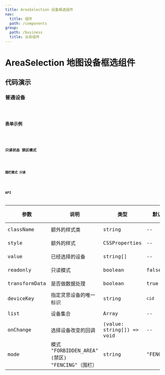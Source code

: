 ```yaml
---
title: AreaSelection 设备框选组件
nav:
  title: 组件
  path: /components
group:
  path: /business
  title: 业务组件
---
```


# AreaSelection 地图设备框选组件

## 代码演示

### 普通设备

<code src="./demo/demo-01.tsx" />

### 表单示例

<code src="./demo/demo-02.tsx" />

### 只读状态 禁区模式

<code src="./demo/demo-03.tsx" />

### 围栏模式 只读

<code src="./demo/demo-04.tsx" />

## API

| 参数          | 说明                                           | 类型                      | 默认值    | 版本 |
| ------------- | ---------------------------------------------- | ------------------------- | --------- | ---- |
| className     | 额外的样式类                                   | string                    | --        | --   |
| style         | 额外的样式                                     | CSSProperties             | --        | --   |
| value         | 已经选择的设备                                 | string[]                  | --        | --   |
| readonly      | 只读模式                                       | boolean                   | false     | --   |
| transformData | 是否做数据处理                                 | boolean                   | true      | --   |
| deviceKey     | 指定灵思设备的唯一标识                         | string                    | `cid`     | --   |
| list          | 设备集合                                       | Array                     | --        | --   |
| onChange      | 选择设备改变的回调                             | (value: string[]) => void | --        | --   |
| mode          | 模式 "FORBIDDEN_AREA" (禁区) "FENCING"（围栏） | string                    | "FENCING" | --   |

